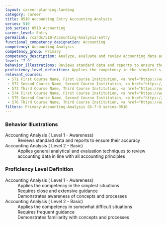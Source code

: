 ```yaml
---
layout: career-planning-landing
category: career
title: 0510 Accounting Entry Accounting Analysis
series: 510
job_series: 0510 Accounting
career_level: Entry
permalink: /cards/510-Accounting-Analysis-Entry
functional_competency_designation: Accounting
competency: Accounting Analysis
competency_group: Primary
competency_description: Analyze, evaluate and review accounting data and reports using business tools and applications, and performance metrics to provide recommendations 
level: "7-9"
behavior_illustrations: Reviews standard data and reports to ensure their accuracy ? Applies general analytical and evaluation techniques to review accounting data in line with all accounting principles
proficiency_level_definition: Applies the competency in the simplest situations ? Requires close and extensive guidance ? Demonstrates awareness of concepts and processes ? Applies the competency in somewhat difficult situations ? Requires frequent guidance ? Demonstrates familiarity with concepts and processes
relevant_courses: 
 - 571 First Course Name, First Course Institution, <a href="https://www.cfo.gov">www.cfo.gov</a>
 - 572 Second Course Name, Second Course Institution, <a href="https://www.cfo.gov">www.cfo.gov</a>
 - 573 Third Course Name, Third Course Institution, <a href="https://www.cfo.gov">www.cfo.gov</a>
 - 574 First Course Name, First Course Institution, <a href="https://www.cfo.gov">www.cfo.gov</a>
 - 575 Second Course Name, Second Course Institution, <a href="https://www.cfo.gov">www.cfo.gov</a>
 - 576 Third Course Name, Third Course Institution, <a href="https://www.cfo.gov">www.cfo.gov</a>
filters: Primary-Accounting-Analysis GS-7-9 series-0510
---
```


<div class="desktop:grid-col-6 margin-y-205">
  <div class="border-top-05 bg-white padding-2 shadow-5 height-full members-hover border-1px border-gray-30 border-top-orange radius-lg">
    <h3>Behavior Illustrations</h3>
    <dl class="text-base"><dt>Accounting Analysis ( Level 1 - Awareness)</dt><dd>Reviews standard data and reports to ensure their accuracy</dd><dt>Accounting Analysis ( Level 2 - Basic)</dt><dd>Applies general analytical and evaluation techniques to review accounting data in line with all accounting principles</dd></dl>
  </div>
</div>
<div class="desktop:grid-col-6 margin-y-205">
  <div class="border-top-05 bg-white padding-2 shadow-5 height-full members-hover border-1px border-gray-30 border-top-orange radius-lg">
    <h3>Proficiency Level Definition</h3>
    <dl class="text-base"><dt>Accounting Analysis ( Level 1 - Awareness)</dt><dd>Applies the competency in the simplest situations </dd><dd> Requires close and extensive guidance </dd><dd> Demonstrates awareness of concepts and processes</dd><dt>Accounting Analysis ( Level 2 - Basic)</dt><dd>Applies the competency in somewhat difficult situations </dd><dd> Requires frequent guidance </dd><dd> Demonstrates familiarity with concepts and processes</dd></dl>
  </div>
</div>